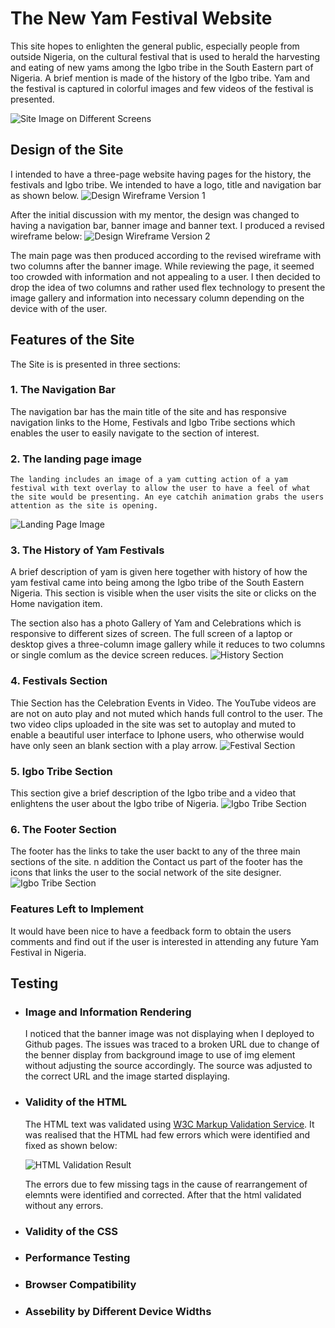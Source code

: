 
# The New Yam Festival Website

This site hopes to enlighten the general public, especially people from outside Nigeria, on the cultural festival that is used to herald the harvesting and eating of new yams among the Igbo tribe in the South Eastern part of Nigeria. A brief mention is made of the history of the Igbo tribe. Yam and the festival is captured in colorful images and few videos of the festival is presented.

![Site Image on Different Screens](/docs/pp1_image.png)

## Design of the Site
I intended to have a three-page website having pages for the history, the festivals and Igbo tribe. We intended to have a logo, title and navigation bar as shown below.
![Design Wireframe Version 1](/docs/Yam_Festival_Main.png)

After the initial discussion with my mentor, the design was changed to having a navigation bar, banner image and banner text. I produced a revised wireframe below:
![Design Wireframe Version 2](/docs/Yam_Festival_Main_V2.png)

The main page was then produced according to the revised wireframe with two columns after the banner image. While reviewing the page, it seemed too crowded with information and not appealing to a user. I then decided to drop the idea of two columns and rather used flex technology to present the image gallery and information into necessary column depending on the device with of the user. 

## Features of the Site
The Site is is presented in three sections:
### 1. The Navigation Bar

The navigation bar has the main title of the site and has responsive navigation links to the Home, Festivals and Igbo Tribe sections which enables the user to easily navigate to the section of interest.

### 2. The landing page image

    The landing includes an image of a yam cutting action of a yam festival with text overlay to allow the user to have a feel of what the site would be presenting. An eye catchih animation grabs the users attention as the site is opening.
![Landing Page Image](/docs/landing_page_image.png)


### 3. The History of Yam Festivals

A brief description of yam is given here together with history of how the yam festival came into being among the Igbo tribe of the South Eastern Nigeria. This section is visible when the user visits the site or clicks on the Home navigation item.

The section also has a photo Gallery of Yam and Celebrations which is responsive to different sizes of screen. The full screen of a laptop or desktop gives a three-column image gallery while it reduces to two columns or single comlum as the device screen reduces.
![History Section](/docs/history_section.png)

### 4. Festivals Section
    
Thie Section has the Celebration Events in Video. The YouTube videos are are not on auto play and not muted which hands full control to the user. The two video clips uploaded in the site was set to autoplay and muted to enable a beautiful user interface to Iphone users, who otherwise would have only seen an blank section with a play arrow. 
![Festival Section](/docs/festival_section.png)

### 5. Igbo Tribe Section
This section give a brief description of the Igbo tribe and a video that enlightens the user about the Igbo tribe of Nigeria.
![Igbo Tribe Section](/docs/festival_section.png)

### 6. The Footer Section
The footer has the links to take the user backt to any of the three main sections of the site. n addition the Contact us part of the footer has the icons that links the user to the social network of the site designer.
![Igbo Tribe Section](/docs/footer_section.png)

### Features Left to Implement
It would have been nice to have a feedback form to obtain the users comments and find out if the user is interested in attending any future Yam Festival in Nigeria.

## Testing
* ### Image and Information Rendering

    I noticed that the banner image was not displaying when I deployed to Github pages. The issues was traced to a broken URL due to change of the benner display from background image to use of img element without adjusting the source accordingly. The source was adjusted to the correct URL and the image started displaying.

* ### Validity of the HTML

    The HTML text was validated using [W3C Markup Validation Service](https://validator.w3.org/). It was realised that the HTML had few errors which were identified and fixed as shown below:

    ![HTML Validation Result](/docs/html_validation.png)

    The errors due to few missing tags in the cause of rearrangement of elemnts were identified and corrected. After that the html validated without any errors.

* ### Validity of the CSS

* ### Performance Testing

* ### Browser Compatibility 

* ### Assebility by Different Device Widths

